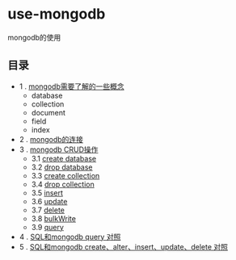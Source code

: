 # use-mongodb
mongodb的使用

## 目录
 
 -  1 . [mongodb需要了解的一些概念](content/1.md)
	- database
	- collection
	- document
	- field
	- index
- 2 . [mongodb的连接](content/1.md)
- 3 . [mongodb CRUD操作](content/2.md) 
  - 3.1 [create database](content/2.md) 
  - 3.2 [drop database](content/2.md) 
  - 3.3 [create collection](content/2.md) 
  - 3.4 [drop collection](content/2.md) 
  - 3.5 [insert](content/2.md) 
  - 3.6 [update](content/2.md) 
  - 3.7 [delete](content/2.md) 
  - 3.8 [bulkWrite](content/2.md) 
  - 3.9 [query](content/3.md)
 - 4 . [SQL和mongodb query 对照](content/4.md)
 - 5 . [SQL和mongodb create、alter、insert、update、delete 对照](content/5.md)



